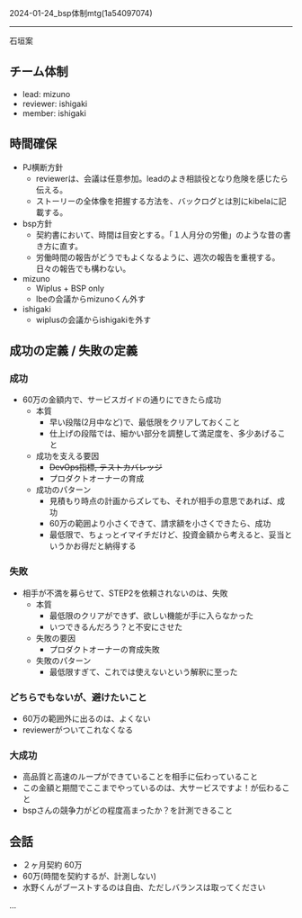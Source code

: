 2024-01-24_bsp体制mtg(1a54097074)

---
石垣案

## チーム体制
- lead: mizuno
- reviewer: ishigaki
- member: ishigaki
## 時間確保
- PJ横断方針
  - reviewerは、会議は任意参加。leadのよき相談役となり危険を感じたら伝える。
  - ストーリーの全体像を把握する方法を、バックログとは別にkibelaに記載する。
- bsp方針
  - 契約書において、時間は目安とする。「１人月分の労働」のような昔の書き方に直す。
  - 労働時間の報告がどうでもよくなるように、週次の報告を重視する。日々の報告でも構わない。
- mizuno
  - Wiplus + BSP only
  - lbeの会議からmizunoくん外す
- ishigaki
  - wiplusの会議からishigakiを外す
## 成功の定義 / 失敗の定義
### 成功
- 60万の金額内で、サービスガイドの通りにできたら成功
  - 本質
    - 早い段階(2月中など)で、最低限をクリアしておくこと
    - 仕上げの段階では、細かい部分を調整して満足度を、多少あげること
  - 成功を支える要因
    - ~~DevOps指標, テストカバレッジ~~
    - プロダクトオーナーの育成
  - 成功のパターン
    - 見積もり時点の計画からズレても、それが相手の意思であれば、成功
    - 60万の範囲より小さくできて、請求額を小さくできたら、成功
    - 最低限で、ちょっとイマイチだけど、投資金額から考えると、妥当というかお得だと納得する
### 失敗
- 相手が不満を募らせて、STEP2を依頼されないのは、失敗
  - 本質
    - 最低限のクリアができず、欲しい機能が手に入らなかった
    - いつできるんだろう？と不安にさせた
  - 失敗の要因
    - プロダクトオーナーの育成失敗
  - 失敗のパターン
    - 最低限すぎて、これでは使えないという解釈に至った
### どちらでもないが、避けたいこと
- 60万の範囲外に出るのは、よくない
- reviewerがついてこれなくなる
### 大成功
- 高品質と高速のループができていることを相手に伝わっていること
- この金額と期間でここまでやっているのは、大サービスですよ！が伝わること
- bspさんの競争力がどの程度高まったか？を計測できること

## 会話
- ２ヶ月契約 60万
- 60万(時間を契約するが、計測しない)
- 水野くんがブーストするのは自由、ただしバランスは取ってください




...


